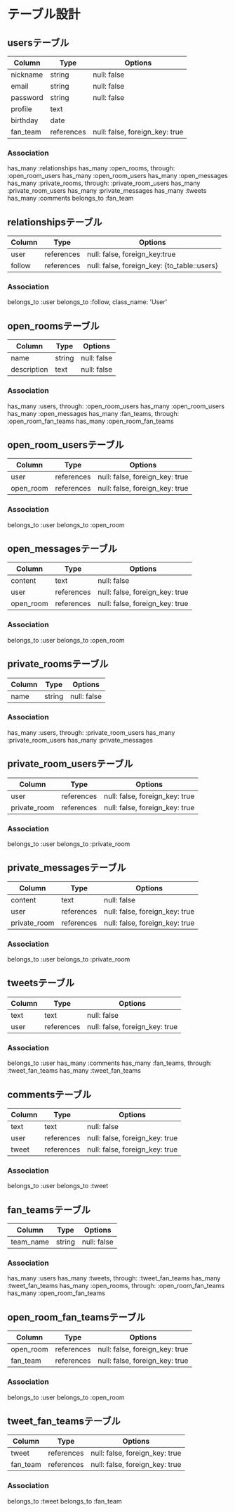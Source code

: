 # テーブル設計

## usersテーブル

| Column   | Type       | Options                        |
| -------- | ---------- | ------------------------------ |
| nickname | string     | null: false                    |
| email    | string     | null: false                    |
| password | string     | null: false                    |
| profile  | text       |                                |
| birthday | date       |                                |
| fan_team | references | null: false, foreign_key: true |

### Association

has_many :relationships
has_many :open_rooms, through: :open_room_users
has_many :open_room_users
has_many :open_messages
has_many :private_rooms, through: :private_room_users
has_many :private_room_users
has_many :private_messages
has_many :tweets
has_many :comments
belongs_to :fan_team

## relationshipsテーブル

| Column | Type       |Options                                     |
| ------ | ---------- |--------------------------------------------|
| user   | references | null: false, foreign_key:true              |
| follow | references | null: false, foreign_key: {to_table::users}|

### Association

belongs_to :user
belongs_to :follow, class_name: 'User'

## open_roomsテーブル

| Column        | Type   | Options     |
| ------------- | ------ | ----------- |
| name          | string | null: false |
| description   | text   | null: false |

### Association

has_many :users, through: :open_room_users
has_many :open_room_users
has_many :open_messages
has_many :fan_teams, through: :open_room_fan_teams
has_many :open_room_fan_teams

## open_room_usersテーブル

| Column    | Type       | Options                        |
| --------- | ---------- | ------------------------------ |
| user      | references | null: false, foreign_key: true |
| open_room | references | null: false, foreign_key: true |

### Association

belongs_to :user
belongs_to :open_room

## open_messagesテーブル

| Column    | Type       | Options                        |
| --------- | ---------- | ------------------------------ |
| content   | text       | null: false                    |
| user      | references | null: false, foreign_key: true |
| open_room | references | null: false, foreign_key: true |

### Association

belongs_to :user
belongs_to :open_room

## private_roomsテーブル

| Column | Type   | Options     |
| ------ | ------ | ----------- |
| name   | string | null: false |

### Association

has_many :users, through: :private_room_users
has_many :private_room_users
has_many :private_messages

## private_room_usersテーブル

| Column       | Type       | Options                        |
| ------------ | ---------- | ------------------------------ |
| user         | references | null: false, foreign_key: true |
| private_room | references | null: false, foreign_key: true |

### Association

belongs_to :user
belongs_to :private_room

## private_messagesテーブル

| Column       | Type       | Options                        |
| ------------ | ---------- | ------------------------------ |
| content      | text       | null: false                    |
| user         | references | null: false, foreign_key: true |
| private_room | references | null: false, foreign_key: true |

### Association

belongs_to :user
belongs_to :private_room

## tweetsテーブル

| Column | Type       | Options                        |
| ------ | ---------- | ------------------------------ |
| text   | text       | null: false                    |
| user   | references | null: false, foreign_key: true |

### Association

belongs_to :user
has_many :comments
has_many :fan_teams, through: :tweet_fan_teams
has_many :tweet_fan_teams

## commentsテーブル

| Column | Type       | Options                        |
| ------ | ---------- | ------------------------------ |
| text   | text       | null: false                    |
| user   | references | null: false, foreign_key: true |
| tweet  | references | null: false, foreign_key: true |

### Association

belongs_to :user
belongs_to :tweet

## fan_teamsテーブル

| Column    | Type   | Options     |
| --------- | ------ | ----------- |
| team_name | string | null: false |

### Association

has_many :users
has_many :tweets, through: :tweet_fan_teams
has_many :tweet_fan_teams
has_many :open_rooms, through: :open_room_fan_teams
has_many :open_room_fan_teams

## open_room_fan_teamsテーブル

| Column    | Type       | Options                        |
| --------- | ---------- | ------------------------------ |
| open_room | references | null: false, foreign_key: true |
| fan_team  | references | null: false, foreign_key: true |

### Association

belongs_to :user
belongs_to :open_room

## tweet_fan_teamsテーブル

| Column   | Type       | Options                        |
| -------- | ---------- | ------------------------------ |
| tweet    | references | null: false, foreign_key: true |
| fan_team | references | null: false, foreign_key: true |

### Association

belongs_to :tweet
belongs_to :fan_team